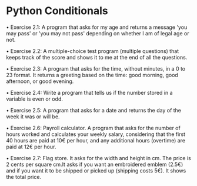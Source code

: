 # Python Conditionals

• Exercise 2.1: A program that asks for my age and returns a message 'you may pass' or 'you may not pass' depending on whether I am of legal age or not.

• Exercise 2.2: A multiple-choice test program (multiple questions) that keeps track of the score and shows it to me at the end of all the questions.

• Exercise 2.3: A program that asks for the time, without minutes, in a 0 to 23 format. It returns a greeting based on the time: good morning, good afternoon, or good evening.

• Exercise 2.4: Write a program that tells us if the number stored in a variable is even or odd.

• Exercise 2.5: A program that asks for a date and returns the day of the week it was or will be.

• Exercise 2.6: Payroll calculator. A program that asks for the number of hours worked and calculates your weekly salary, considering that the first 40 hours are paid at 10€ per hour, and any additional hours (overtime) are paid at 12€ per hour.

• Exercise 2.7: Flag store. It asks for the width and height in cm. The price is 2 cents per square cm.It asks if you want an embroidered emblem (2.5€) and if you want it to be shipped or picked up (shipping costs 5€). It shows the total price.
